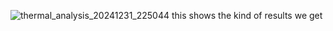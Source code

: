 ![thermal_analysis_20241231_225044](https://github.com/user-attachments/assets/1637a346-eefe-4800-bef6-857145b41790)
this shows the kind of results we get 
